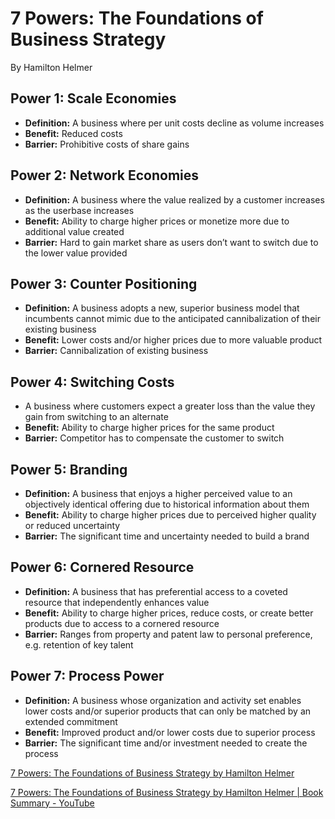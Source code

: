 # 7 Powers: The Foundations of Business Strategy

By Hamilton Helmer

## Power 1: Scale Economies

- **Definition:** A business where per unit costs decline as volume increases
- **Benefit:** Reduced costs
- **Barrier:** Prohibitive costs of share gains

## Power 2: Network Economies

- **Definition:** A business where the value realized by a customer increases as the userbase increases
- **Benefit:** Ability to charge higher prices or monetize more due to additional value created
- **Barrier:** Hard to gain market share as users don’t want to switch due to the lower value provided

## Power 3: Counter Positioning

- **Definition:** A business adopts a new, superior business model that incumbents cannot mimic due to the anticipated cannibalization of their existing business
- **Benefit:** Lower costs and/or higher prices due to more valuable product
- **Barrier:** Cannibalization of existing business

## Power 4: Switching Costs

- A business where customers expect a greater loss than the value they gain from switching to an alternate
- **Benefit:** Ability to charge higher prices for the same product
- **Barrier:** Competitor has to compensate the customer to switch

## Power 5: Branding

- **Definition:** A business that enjoys a higher perceived value to an objectively identical offering due to historical information about them
- **Benefit:** Ability to charge higher prices due to perceived higher quality or reduced uncertainty
- **Barrier:** The significant time and uncertainty needed to build a brand

## Power 6: Cornered Resource

- **Definition:** A business that has preferential access to a coveted resource that independently enhances value
- **Benefit:** Ability to charge higher prices, reduce costs, or create better products due to access to a cornered resource
- **Barrier:** Ranges from property and patent law to personal preference, e.g. retention of key talent

## Power 7: Process Power

- **Definition:** A business whose organization and activity set enables lower costs and/or superior products that can only be matched by an extended commitment
- **Benefit:** Improved product and/or lower costs due to superior process
- **Barrier:** The significant time and/or investment needed to create the process

[7 Powers: The Foundations of Business Strategy by Hamilton Helmer](https://tyastunggal.com/p/7-powers-the-foundations-of-business)

[7 Powers: The Foundations of Business Strategy by Hamilton Helmer | Book Summary - YouTube](https://www.youtube.com/watch?v=5wRU1iSLkrw)
